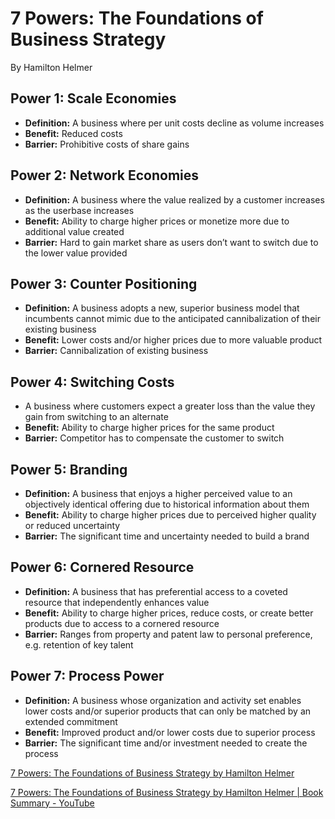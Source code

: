 # 7 Powers: The Foundations of Business Strategy

By Hamilton Helmer

## Power 1: Scale Economies

- **Definition:** A business where per unit costs decline as volume increases
- **Benefit:** Reduced costs
- **Barrier:** Prohibitive costs of share gains

## Power 2: Network Economies

- **Definition:** A business where the value realized by a customer increases as the userbase increases
- **Benefit:** Ability to charge higher prices or monetize more due to additional value created
- **Barrier:** Hard to gain market share as users don’t want to switch due to the lower value provided

## Power 3: Counter Positioning

- **Definition:** A business adopts a new, superior business model that incumbents cannot mimic due to the anticipated cannibalization of their existing business
- **Benefit:** Lower costs and/or higher prices due to more valuable product
- **Barrier:** Cannibalization of existing business

## Power 4: Switching Costs

- A business where customers expect a greater loss than the value they gain from switching to an alternate
- **Benefit:** Ability to charge higher prices for the same product
- **Barrier:** Competitor has to compensate the customer to switch

## Power 5: Branding

- **Definition:** A business that enjoys a higher perceived value to an objectively identical offering due to historical information about them
- **Benefit:** Ability to charge higher prices due to perceived higher quality or reduced uncertainty
- **Barrier:** The significant time and uncertainty needed to build a brand

## Power 6: Cornered Resource

- **Definition:** A business that has preferential access to a coveted resource that independently enhances value
- **Benefit:** Ability to charge higher prices, reduce costs, or create better products due to access to a cornered resource
- **Barrier:** Ranges from property and patent law to personal preference, e.g. retention of key talent

## Power 7: Process Power

- **Definition:** A business whose organization and activity set enables lower costs and/or superior products that can only be matched by an extended commitment
- **Benefit:** Improved product and/or lower costs due to superior process
- **Barrier:** The significant time and/or investment needed to create the process

[7 Powers: The Foundations of Business Strategy by Hamilton Helmer](https://tyastunggal.com/p/7-powers-the-foundations-of-business)

[7 Powers: The Foundations of Business Strategy by Hamilton Helmer | Book Summary - YouTube](https://www.youtube.com/watch?v=5wRU1iSLkrw)
